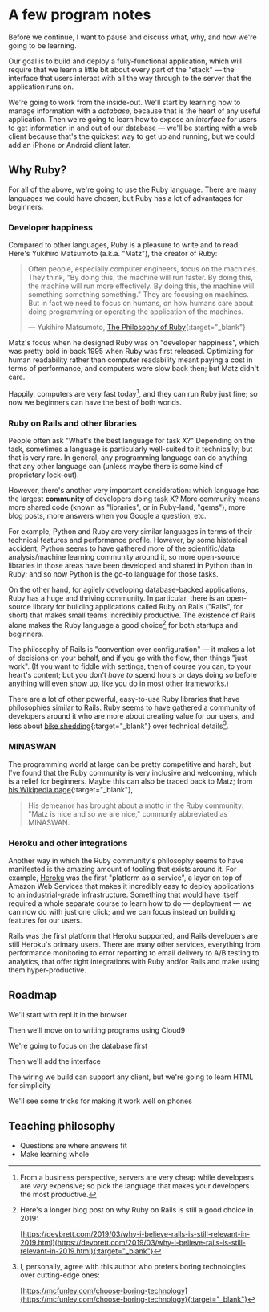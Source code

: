 # A few program notes

Before we continue, I want to pause and discuss what, why, and how we're going to be learning.

Our goal is to build and deploy a fully-functional application, which will require that we learn a little bit about every part of the "stack" — the interface that users interact with all the way through to the server that the application runs on.

We're going to work from the inside-out. We'll start by learning how to manage information with a _database_, because that is the heart of any useful application. Then we're going to learn how to expose an _interface_ for users to get information in and out of our database — we'll be starting with a web client because that's the quickest way to get up and running, but we could add an iPhone or Android client later.

## Why Ruby?

For all of the above, we're going to use the Ruby language. There are many languages we could have chosen, but Ruby has a lot of advantages for beginners:

### Developer happiness

Compared to other languages, Ruby is a pleasure to write and to read. Here's Yukihiro Matsumoto (a.k.a. "Matz"), the creator of Ruby:

> Often people, especially computer engineers, focus on the machines. They think, "By doing this, the machine will run faster. By doing this, the machine will run more effectively. By doing this, the machine will something something something." They are focusing on machines. But in fact we need to focus on humans, on how humans care about doing programming or operating the application of the machines.
>
> — Yukihiro Matsumoto, [The Philosophy of Ruby](https://www.artima.com/intv/ruby4.html){:target="_blank"}

Matz's focus when he designed Ruby was on "developer happiness", which was pretty bold in back 1995 when Ruby was first released. Optimizing for human readability rather than computer readability meant paying a cost in terms of performance, and computers were slow back then; but Matz didn't care.

Happily, computers are very fast today[^developer_hours], and they can run Ruby just fine; so now we beginners can have the best of both worlds.

[^developer_hours]: From a business perspective, servers are very cheap while developers are _very_ expensive; so pick the language that makes your developers the most productive.

### Ruby on Rails and other libraries

People often ask "What's the best language for task X?" Depending on the task, sometimes a language is particularly well-suited to it technically; but that is very rare. In general, any programming language can do anything that any other language can (unless maybe there is some kind of proprietary lock-out).

However, there's another very important consideration: which language has the largest **community** of developers doing task X? More community means more shared code (known as "libraries", or in Ruby-land, "gems"), more blog posts, more answers when you Google a question, etc.

For example, Python and Ruby are very similar languages in terms of their technical features and performance profile. However, by some historical accident, Python seems to have gathered more of the scientific/data analysis/machine learning community around it, so more open-source libraries in those areas have been developed and shared in Python than in Ruby; and so now Python is the go-to language for those tasks.

On the other hand, for agilely developing database-backed applications, Ruby has a huge and thriving community. In particular, there is an open-source library for building applications called Ruby on Rails ("Rails", for short) that makes small teams incredibly productive. The existence of Rails alone makes the Ruby language a good choice[^rails_relevant] for both startups and beginners.

The philosophy of Rails is "convention over configuration" — it makes a lot of decisions on your behalf, and if you go with the flow, then things "just work". (If you want to fiddle with settings, then of course you can, to your heart's content; but you don't _have to_ spend hours or days doing so before anything will even show up, like you do in most other frameworks.)

There are a lot of other powerful, easy-to-use Ruby libraries that have philosophies similar to Rails. Ruby seems to have gathered a community of developers around it who are more about creating value for our users, and less about [bike shedding](https://en.wiktionary.org/wiki/bikeshedding){:target="_blank"} over technical details[^choose_boring].

### MINASWAN

The programming world at large can be pretty competitive and harsh, but I've found that the Ruby community is very inclusive and welcoming, which is a relief for beginners. Maybe this can also be traced back to Matz; from [his Wikipedia page](https://en.wikipedia.org/wiki/Yukihiro_Matsumoto){:target="_blank"},

> His demeanor has brought about a motto in the Ruby community: "Matz is nice and so we are nice," commonly abbreviated as MINASWAN.

### Heroku and other integrations

Another way in which the Ruby community's philosophy seems to have manifested is the amazing amount of tooling that exists around it. For example, [Heroku](https://heroku.com) was the first "platform as a service", a layer on top of Amazon Web Services that makes it incredibly easy to deploy applications to an industrial-grade infrastructure. Something that would have itself required a whole separate course to learn how to do — deployment — we can now do with just one click; and we can focus instead on building features for our users.

Rails was the first platform that Heroku supported, and Rails developers are still Heroku's primary users. There are many other services, everything from performance monitoring to error reporting to email delivery to A/B testing to analytics, that offer tight integrations with Ruby and/or Rails and make using them hyper-productive.

[^choose_boring]:
    I, personally, agree with this author who prefers boring technologies over cutting-edge ones:

    [https://mcfunley.com/choose-boring-technology](https://mcfunley.com/choose-boring-technology){:target="_blank"}

[^rails_relevant]:
    Here's a longer blog post on why Ruby on Rails is still a good choice in 2019:

    [https://devbrett.com/2019/03/why-i-believe-rails-is-still-relevant-in-2019.html](https://devbrett.com/2019/03/why-i-believe-rails-is-still-relevant-in-2019.html){:target="_blank"}

## Roadmap

We'll start with repl.it in the browser

Then we'll move on to writing programs using Cloud9

We're going to focus on the database first


Then we'll add the interface

The wiring we build can support any client, but we're going to learn HTML for simplicity

We'll see some tricks for making it work well on phones

## Teaching philosophy

- Questions are where answers fit
- Make learning whole
